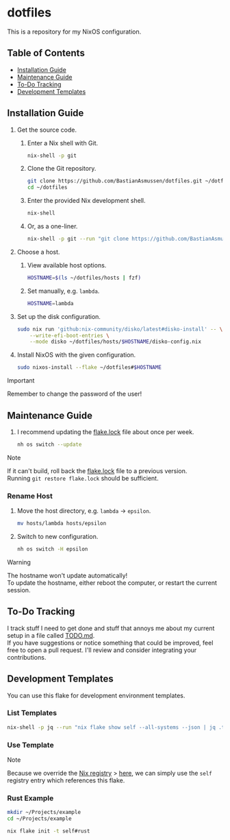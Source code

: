 # dotfiles

This is a repository for my NixOS configuration.

## Table of Contents

- [Installation Guide](#installation-guide)
- [Maintenance Guide](#maintenance-guide)
- [To-Do Tracking](#to-do-tracking)
- [Development Templates](#development-templates)

## Installation Guide

1. Get the source code.

   1. Enter a Nix shell with Git.

      ```sh
      nix-shell -p git
      ```

   2. Clone the Git repository.

      ```sh
      git clone https://github.com/BastianAsmussen/dotfiles.git ~/dotfiles
      cd ~/dotfiles
      ```

   3. Enter the provided Nix development shell.

      ```sh
      nix-shell
      ```

   4. Or, as a one-liner.

      ```sh
      nix-shell -p git --run "git clone https://github.com/BastianAsmussen/dotfiles.git ~/dotfiles && cd ~/dotfiles && nix-shell"
      ```

2. Choose a host.

   1. View available host options.

      ```sh
      HOSTNAME=$(ls ~/dotfiles/hosts | fzf)
      ```

   2. Set manually, e.g. `lambda`.

      ```sh
      HOSTNAME=lambda
      ```

3. Set up the disk configuration.

   ```sh
   sudo nix run 'github:nix-community/disko/latest#disko-install' -- \
       --write-efi-boot-entries \
       --mode disko ~/dotfiles/hosts/$HOSTNAME/disko-config.nix
   ```

4. Install NixOS with the given configuration.

   ```sh
   sudo nixos-install --flake ~/dotfiles#$HOSTNAME
   ```

> [!IMPORTANT]
> Remember to change the password of the user!

## Maintenance Guide

1. I recommend updating the [flake.lock](./flake.lock) file about once per week.

   ```sh
   nh os switch --update
   ```

> [!NOTE]
> If it can't build, roll back the [flake.lock](./flake.lock) file to a
> previous version.  
> Running `git restore flake.lock` should be sufficient.

### Rename Host

1. Move the host directory, e.g. `lambda` -> `epsilon`.

   ```sh
   mv hosts/lambda hosts/epsilon
   ```

2. Switch to new configuration.

   ```sh
   nh os switch -H epsilon
   ```

> [!WARNING]
> The hostname won't update automatically!  
> To update the hostname, either reboot the computer, or restart the current session.

## To-Do Tracking

I track stuff I need to get done and stuff that annoys me about my current
setup in a file called [TODO.md](./TODO.md).  
If you have suggestions or notice something that could be improved, feel free
to open a pull request. I'll review and consider integrating your
contributions.

## Development Templates

You can use this flake for development environment templates.

### List Templates

```sh
nix-shell -p jq --run "nix flake show self --all-systems --json | jq .templates"
```

### Use Template

> [!NOTE]
> Because we override the [Nix registry](https://nix.dev/manual/nix/2.18/command-ref/new-cli/nix3-registry#description) > [here](./modules/nixos/nix/default.nix), we can simply use the `self` registry
> entry which references this flake.

### Rust Example

```sh
mkdir ~/Projects/example
cd ~/Projects/example

nix flake init -t self#rust
```
